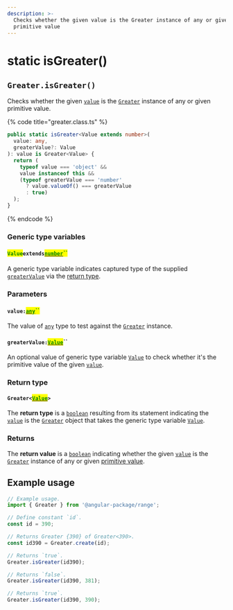 ```yaml
---
description: >-
  Checks whether the given value is the Greater instance of any or given
  primitive value
---
```


# static isGreater()

## `Greater.isGreater()`

Checks whether the given [`value`](static-isgreater.md#undefined) is the [`Greater`](broken-reference) instance of any or given primitive value.

{% code title="greater.class.ts" %}
```typescript
public static isGreater<Value extends number>(
  value: any,
  greaterValue?: Value
): value is Greater<Value> {
  return (
    typeof value === 'object' &&
    value instanceof this &&
    (typeof greaterValue === 'number'
      ? value.valueOf() === greaterValue
      : true)
  );
}
```
{% endcode %}

### Generic type variables

#### <mark style="color:green;">`Value`</mark>`extends`[<mark style="color:green;">`number`</mark>](https://www.typescriptlang.org/docs/handbook/basic-types.html#number)<mark style="color:green;">``</mark>

A generic type variable indicates captured type of the supplied [`greaterValue`](static-isgreater.md#greatervalue-value) via the [return type](static-isgreater.md#return-type).

### Parameters

#### `value:`[<mark style="color:green;">`any`</mark>](https://www.typescriptlang.org/docs/handbook/basic-types.html#any)<mark style="color:green;">``</mark>

The value of [`any`](https://www.typescriptlang.org/docs/handbook/basic-types.html#any) type to test against the [`Greater`](broken-reference) instance.

#### `greaterValue:`[<mark style="color:green;">`Value`</mark>](static-isgreater.md#valueextendsnumber)``

An optional value of generic type variable [`Value`](static-isgreater.md#valueextendsnumber) to check whether it's the primitive value of the given [`value`](static-isgreater.md#value-any).

### Return type

#### `Greater<`[<mark style="color:green;">`Value`</mark>](static-isgreater.md#valueextendsnumber)`>`

The **return type** is a [`boolean`](https://www.typescriptlang.org/docs/handbook/basic-types.html#boolean) resulting from its statement indicating the [`value`](static-isgreater.md#value-any) is the [`Greater`](broken-reference) object that takes the generic type variable [`Value`](static-isgreater.md#valueextendsnumber).

### Returns

The **return value** is a [`boolean`](https://developer.mozilla.org/en-US/docs/Web/JavaScript/Reference/Global\_Objects/Boolean) indicating whether the given [`value`](static-isgreater.md#value-any) is the [`Greater`](broken-reference) instance of any or given [primitive value](static-isgreater.md#greatervalue-value).

## Example usage

```typescript
// Example usage.
import { Greater } from '@angular-package/range';

// Define constant `id`.
const id = 390;

// Returns Greater {390} of Greater<390>.
const id390 = Greater.create(id);

// Returns `true`.
Greater.isGreater(id390);

// Returns `false`.
Greater.isGreater(id390, 381);

// Returns `true`.
Greater.isGreater(id390, 390);
```
